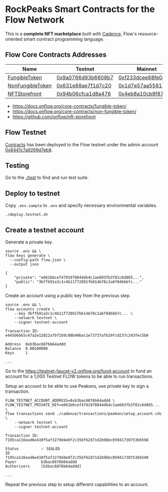 # RockPeaks Smart Contracts for the Flow Network

This is a **complete NFT marketplace** built with [Cadence](https://docs.onflow.org/cadence), Flow's resource-oriented smart contract programming language.

## Flow Core Contracts Addresses

|Name|Testnet|Mainnet|
|----|-------|-------|
|[FungibleToken](./cadence/contracts/FungibleToken.cdc)|[0x9a0766d93b6608b7](https://flow-view-source.com/testnet/account/0x9a0766d93b6608b7/contract/FungibleToken)|[0xf233dcee88fe0abe](https://flowscan.org/contract/A.f233dcee88fe0abe.FungibleToken)|
|[NonFungibleToken](./cadence/contracts/NonFungibleToken.cdc)|[0x631e88ae7f1d7c20](https://flow-view-source.com/testnet/account/0x631e88ae7f1d7c20/contract/NonFungibleToken)|[0x1d7e57aa55817448](https://flowscan.org/contract/A.1d7e57aa55817448.NonFungibleToken)|
|[NFTStorefront](./cadence/contracts/NFTStorefront.cdc)|[0x94b06cfca1d8a476](https://flow-view-source.com/testnet/account/0x94b06cfca1d8a476/contract/NFTStorefront)|[0x4eb8a10cb9f87357](https://flowscan.org/contract/A.4eb8a10cb9f87357.NFTStorefront)|

* https://docs.onflow.org/core-contracts/fungible-token/
* https://docs.onflow.org/core-contracts/non-fungible-token/
* https://github.com/onflow/nft-storefront

## Flow Testnet

[Contracts](./cadence/contracts) has been deployed to the Flow testnet under the admin account [0x8441c7a9269d7eb8](https://flow-view-source.com/testnet/account/0x8441c7a9269d7eb8).

## Testing

Go to the [./test](./test) to find and run test suite.

## Deploy to testnet

Copy `.env.sample` to `.env` and specify necessary environmental variables.

```
./deploy.testnet.sh
```

## Create a testnet account

Generate a private key.

```
source .env && \
flow keys generate \
  --config-path flow.json \
  --output json
```

```
{
    "private": "e661b6cef4791978844db4c1ae603fb3f81c6d865...",
    "public": "3bffb91a3c1c4b11f72891fb614b78c2a6f84bbbfc..."
}
```

Create an account using a public key from the previous step.

```
source .env && \
flow accounts create \
	--key 3bffb91a3c1c4b11f72891fb614b78c2a6f84bbbfc... \
	--network testnet \
	--signer testnet-account
```

```
Transaction ID: e445b6b65c47a2e12022a7bf1b9c80b49bac1e73737afb29fcd237c243fec5b0

Address  0xb3bac6876b64addd
Balance  0.00100000
Keys     1

...
```

Go to the https://testnet-faucet-v2.onflow.org/fund-account to fund an account for a 1,000 Testnet FLOW tokens to be able to run transactions.

Setup an account to be able to use Peakons, use private key to sign a transaction.

```
FLOW_TESTNET_ACCOUNT_ADDRESS=0xb3bac6876b64addd \
FLOW_TESTNET_PRIVATE_KEY=e661b6cef4791978844db4c1ae603fb3f81c6d865... \
flow transactions send ./cadence/transactions/peakon/setup_account.cdc \
	--network testnet \
	--signer testnet-account
```

```
Transaction ID: 7195ca116ead6e410f5af3279d4e0f2c35bf62d71d2b9bbc05941730753b6598

Status          ✅ SEALED
ID              7195ca116ead6e410f5af3279d4e0f2c35bf62d71d2b9bbc05941730753b6598
Payer           b3bac6876b64addd
Authorizers     [b3bac6876b64addd]

...
```

Repeat the previous step to setup different capabilities to an account.
